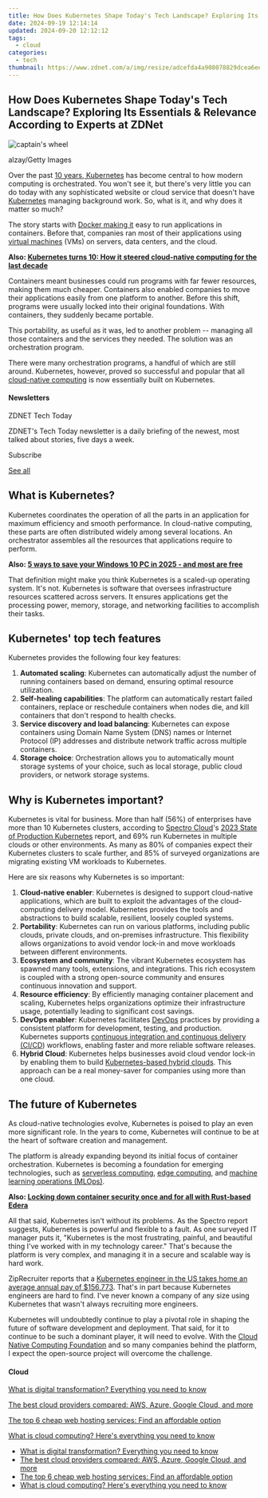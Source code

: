 ```yaml
---
title: How Does Kubernetes Shape Today's Tech Landscape? Exploring Its Essentials & Relevance According to Experts at ZDNet
date: 2024-09-19 12:14:14
updated: 2024-09-20 12:12:12
tags:
  - cloud
categories:
  - tech
thumbnail: https://www.zdnet.com/a/img/resize/adcefda4a908078829dcea6ee5fdfbebebeec69b/2024/06/23/d900b50c-7399-4739-841e-41e6fb09fcfc/gettyimages-1172492643.jpg?width=278&height=156&fit=crop&auto=webp
---
```


## How Does Kubernetes Shape Today's Tech Landscape? Exploring Its Essentials & Relevance According to Experts at ZDNet

![captain's wheel](https://www.zdnet.com/a/img/resize/da2f3d2e15f994eef6468a96bdc208033c4081a4/2024/06/23/d900b50c-7399-4739-841e-41e6fb09fcfc/gettyimages-1172492643.jpg?auto=webp&width=1280)

alzay/Getty Images

Over the past [10 years, Kubernetes](https://www.zdnet.com/article/kubernetes-turns-10-how-it-steered-cloud-native-computing-for-the-last-decade-and-whats-next/) has become central to how modern computing is orchestrated. You won't see it, but there's very little you can do today with any sophisticated website or cloud service that doesn't have [Kubernetes](https://kubernetes.io/) managing background work. So, what is it, and why does it matter so much?

The story starts with [Docker making it](https://www.zdnet.com/article/what-is-docker-and-why-is-it-so-darn-popular/) easy to run applications in containers. Before that, companies ran most of their applications using [virtual machines](https://www.zdnet.com/article/how-to-connect-to-a-virtualbox-virtual-machine-from-your-lan/) (VMs) on servers, data centers, and the cloud. 

**Also: [Kubernetes turns 10: How it steered cloud-native computing for the last decade](https://www.zdnet.com/article/kubernetes-turns-10-how-it-steered-cloud-native-computing-for-the-last-decade-and-whats-next/)**

Containers meant businesses could run programs with far fewer resources, making them much cheaper. Containers also enabled companies to move their applications easily from one platform to another. Before this shift, programs were usually locked into their original foundations. With containers, they suddenly became portable.

This portability, as useful as it was, led to another problem -- managing all those containers and the services they needed. The solution was an orchestration program.

There were many orchestration programs, a handful of which are still around. Kubernetes, however, proved so successful and popular that all [cloud-native computing](https://www.zdnet.com/article/what-is-cloud-computing-everything-you-need-to-know-about-the-cloud/) is now essentially built on Kubernetes.

#### Newsletters

ZDNET Tech Today

ZDNET's Tech Today newsletter is a daily briefing of the newest, most talked about stories, five days a week.

 Subscribe

[See all](https://www.zdnet.com/newsletters/)

## What is Kubernetes? 

Kubernetes coordinates the operation of all the parts in an application for maximum efficiency and smooth performance. In cloud-native computing, these parts are often distributed widely among several locations. An orchestrator assembles all the resources that applications require to perform.

**Also: [5 ways to save your Windows 10 PC in 2025 - and most are free](https://www.zdnet.com/article/5-ways-to-save-your-windows-10-pc-in-2025-and-most-are-free/)**

That definition might make you think Kubernetes is a scaled-up operating system. It's not. Kubernetes is software that oversees infrastructure resources scattered across servers. It ensures applications get the processing power, memory, storage, and networking facilities to accomplish their tasks.

## Kubernetes' top tech features

Kubernetes provides the following four key features:

1. **Automated scaling**: Kubernetes can automatically adjust the number of running containers based on demand, ensuring optimal resource utilization.
2. **Self-healing capabilities**: The platform can automatically restart failed containers, replace or reschedule containers when nodes die, and kill containers that don't respond to health checks.
3. **Service discovery and load balancing**: Kubernetes can expose containers using Domain Name System (DNS) names or Internet Protocol (IP) addresses and distribute network traffic across multiple containers.
4. **Storage choice**: Orchestration allows you to automatically mount storage systems of your choice, such as local storage, public cloud providers, or network storage systems.

## Why is Kubernetes important?

Kubernetes is vital for business. More than half (56%) of enterprises have more than 10 Kubernetes clusters, according to [Spectro Cloud](https://www.spectrocloud.com/?utm%5Fcontent=inline+mention)'s [2023 State of Production Kubernetes](https://info.spectrocloud.com/report-kubernetes-2023) report, and 69% run Kubernetes in multiple clouds or other environments. As many as 80% of companies expect their Kubernetes clusters to scale further, and 85% of surveyed organizations are migrating existing VM workloads to Kubernetes.

Here are six reasons why Kubernetes is so important:

1. **Cloud-native enabler**: Kubernetes is designed to support cloud-native applications, which are built to exploit the advantages of the cloud-computing delivery model. Kubernetes provides the tools and abstractions to build scalable, resilient, loosely coupled systems.
2. **Portability**: Kubernetes can run on various platforms, including public clouds, private clouds, and on-premises infrastructure. This flexibility allows organizations to avoid vendor lock-in and move workloads between different environments.
3. **Ecosystem and community**: The vibrant Kubernetes ecosystem has spawned many tools, extensions, and integrations. This rich ecosystem is coupled with a strong open-source community and ensures continuous innovation and support.
4. **Resource efficiency**: By efficiently managing container placement and scaling, Kubernetes helps organizations optimize their infrastructure usage, potentially leading to significant cost savings.
5. **DevOps enabler**: Kubernetes facilitates [DevOps](https://www.zdnet.com/article/what-is-devops-an-executive-guide-to-agile-development-and-it-operations/) practices by providing a consistent platform for development, testing, and production. Kubernetes supports [continuous integration and continuous delivery (CI/CD](https://practical-tech.com/2018/07/10/continuous-integration-and-delivery-tool-basics/)) workflows, enabling faster and more reliable software releases.
6. **Hybrid Cloud**: Kubernetes helps businesses avoid cloud vendor lock-in by enabling them to build [Kubernetes-based hybrid clouds](https://www.zdnet.com/article/what-is-the-kubernetes-hybrid-cloud-and-why-it-matters/). This approach can be a real money-saver for companies using more than one cloud.

## The future of Kubernetes

As cloud-native technologies evolve, Kubernetes is poised to play an even more significant role. In the years to come, Kubernetes will continue to be at the heart of software creation and management.

The platform is already expanding beyond its initial focus of container orchestration. Kubernetes is becoming a foundation for emerging technologies, such as [serverless computing](https://www.zdnet.com/article/what-serverless-computing-really-means-and-everything-else-you-need-to-know/), [edge computing](https://www.zdnet.com/article/where-the-edge-is-in-edge-computing-why-it-matters-and-how-we-use-it/), and [machine learning operations (MLOps)](https://www.zdnet.com/article/the-state-of-ai-in-2021-machine-learning-in-production-mlops-and-data-centric-ai/).

**Also: [Locking down container security once and for all with Rust-based Edera](https://www.zdnet.com/article/locking-down-container-security-once-and-for-all-with-rust-based-edera/)**

All that said, Kubernetes isn't without its problems. As the Spectro report suggests, Kubernetes is powerful and flexible to a fault. As one surveyed IT manager puts it, "Kubernetes is the most frustrating, painful, and beautiful thing I've worked with in my technology career." That's because the platform is very complex, and managing it in a secure and scalable way is hard work. 

ZipRecruiter reports that a [Kubernetes engineer in the US takes home an average annual pay of $156,773](https://www.ziprecruiter.com/Salaries/Kubernetes-Engineer-Salary). That's in part because Kubernetes engineers are hard to find. I've never known a company of any size using Kubernetes that wasn't always recruiting more engineers.

Kubernetes will undoubtedly continue to play a pivotal role in shaping the future of software development and deployment. That said, for it to continue to be such a dominant player, it will need to evolve. With the [Cloud Native Computing Foundation](https://www.cncf.io/) and so many companies behind the platform, I expect the open-source project will overcome the challenge.

#### Cloud

[​What is digital transformation? Everything you need to know](https://www.zdnet.com/article/what-is-digital-transformation-everything-you-need-to-know-about-how-technology-is-reshaping/ "​What is digital transformation? Everything you need to know")

[The best cloud providers compared: AWS, Azure, Google Cloud, and more](https://www.zdnet.com/article/the-top-cloud-providers-of-2021-aws-microsoft-azure-google-cloud-hybrid-saas/ "The best cloud providers compared: AWS, Azure, Google Cloud, and more")

[The top 6 cheap web hosting services: Find an affordable option](https://www.zdnet.com/article/best-cheap-web-hosting/ "The top 6 cheap web hosting services: Find an affordable option")

[What is cloud computing? Here's everything you need to know](https://www.zdnet.com/article/what-is-cloud-computing-everything-you-need-to-know-about-the-cloud/ "What is cloud computing? Here's everything you need to know")

* [​What is digital transformation? Everything you need to know](https://www.zdnet.com/article/what-is-digital-transformation-everything-you-need-to-know-about-how-technology-is-reshaping/ "​What is digital transformation? Everything you need to know")
* [The best cloud providers compared: AWS, Azure, Google Cloud, and more](https://www.zdnet.com/article/the-top-cloud-providers-of-2021-aws-microsoft-azure-google-cloud-hybrid-saas/ "The best cloud providers compared: AWS, Azure, Google Cloud, and more")
* [The top 6 cheap web hosting services: Find an affordable option](https://www.zdnet.com/article/best-cheap-web-hosting/ "The top 6 cheap web hosting services: Find an affordable option")
* [What is cloud computing? Here's everything you need to know](https://www.zdnet.com/article/what-is-cloud-computing-everything-you-need-to-know-about-the-cloud/ "What is cloud computing? Here's everything you need to know")

<ins class="adsbygoogle"
     style="display:block"
     data-ad-format="autorelaxed"
     data-ad-client="ca-pub-7571918770474297"
     data-ad-slot="1223367746"></ins>



<ins class="adsbygoogle"
     style="display:block"
     data-ad-client="ca-pub-7571918770474297"
     data-ad-slot="8358498916"
     data-ad-format="auto"
     data-full-width-responsive="true"></ins>
